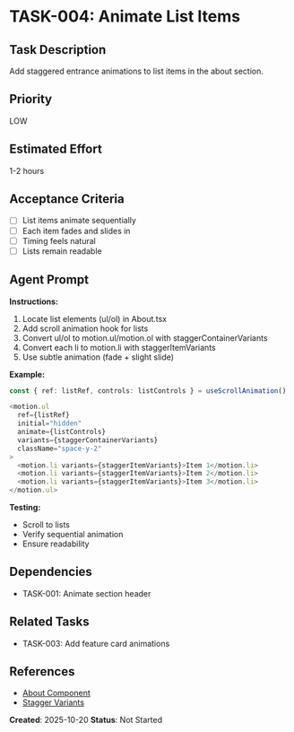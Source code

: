# TASK-004: Animate List Items

## Task Description

Add staggered entrance animations to list items in the about section.

## Priority

LOW

## Estimated Effort

1-2 hours

## Acceptance Criteria

- [ ] List items animate sequentially
- [ ] Each item fades and slides in
- [ ] Timing feels natural
- [ ] Lists remain readable

## Agent Prompt

**Instructions:**

1. Locate list elements (ul/ol) in About.tsx
2. Add scroll animation hook for lists
3. Convert ul/ol to motion.ul/motion.ol with staggerContainerVariants
4. Convert each li to motion.li with staggerItemVariants
5. Use subtle animation (fade + slight slide)

**Example:**

```typescript
const { ref: listRef, controls: listControls } = useScrollAnimation()

<motion.ul
  ref={listRef}
  initial="hidden"
  animate={listControls}
  variants={staggerContainerVariants}
  className="space-y-2"
>
  <motion.li variants={staggerItemVariants}>Item 1</motion.li>
  <motion.li variants={staggerItemVariants}>Item 2</motion.li>
  <motion.li variants={staggerItemVariants}>Item 3</motion.li>
</motion.ul>
```

**Testing:**

- Scroll to lists
- Verify sequential animation
- Ensure readability

## Dependencies

- TASK-001: Animate section header

## Related Tasks

- TASK-003: Add feature card animations

## References

- [About Component](../../../../components/About.tsx)
- [Stagger Variants](../../../../lib/animations/variants.ts)

**Created**: 2025-10-20
**Status**: Not Started
